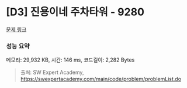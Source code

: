 # [D3] 진용이네 주차타워 - 9280 

[문제 링크](https://swexpertacademy.com/main/code/problem/problemDetail.do?contestProbId=AW9j74FacD0DFAUY) 

### 성능 요약

메모리: 29,932 KB, 시간: 146 ms, 코드길이: 2,282 Bytes



> 출처: SW Expert Academy, https://swexpertacademy.com/main/code/problem/problemList.do